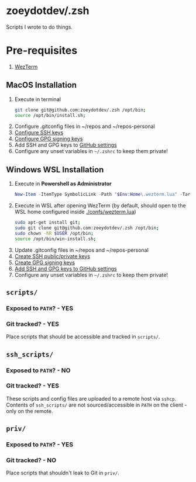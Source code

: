 # zoeydotdev/.zsh

Scripts I wrote to do things.

# Pre-requisites

1. [WezTerm](https://wezfurlong.org/wezterm/index.html)

## MacOS Installation

1. Execute in terminal
    ```sh
    git clone git@github.com:zoeydotdev/.zsh /opt/bin;
    source /opt/bin/install.sh;
    ```
1. Configure .gitconfig files in ~/repos and ~/repos-personal
1. [Configure SSH keys](https://docs.github.com/en/authentication/connecting-to-github-with-ssh/adding-a-new-ssh-key-to-your-github-account)
1. [Configure GPG signing keys](https://docs.github.com/en/authentication/managing-commit-signature-verification/telling-git-about-your-signing-key)
1. Add SSH and GPG keys to [GitHub settings](https://github.com/settings/keys)
1. Configure any unset variables in `~/.zshrc` to keep them private!

## Windows WSL Installation

1. Execute in **Powershell as Administrator**
    ```ps1
    New-Item -ItemType SymbolicLink -Path "$Env:Home\.wezterm.lua" -Target "\\wsl.localhost\Debian\opt\bin\confs\.wezterm.lua"
    ```
1. Execute in WSL after opening WezTerm (by default, should open to the WSL home configured inside [./confs/wezterm.lua](../confs/.wezterm.lua))
    ```sh
    sudo apt-get install git;
    sudo git clone git@github.com:zoeydotdev/.zsh /opt/bin;
    sudo chown -hR $USER /opt/bin;
    source /opt/bin/win-install.sh;
    ```
1. Update .gitconfig files in ~/repos and ~/repos-personal
1. [Create SSH public/private keys](https://docs.github.com/en/authentication/connecting-to-github-with-ssh/adding-a-new-ssh-key-to-your-github-account)
2. [Create GPG signing keys](https://docs.github.com/en/authentication/managing-commit-signature-verification/telling-git-about-your-signing-key)
3. [Add SSH and GPG keys to GitHub settings](https://github.com/settings/keys)
4. Configure any unset variables in `~/.zshrc` to keep them private!

## `scripts/`

### Exposed to `PATH`? - YES
### Git tracked? - YES

Place scripts that should be accessible and tracked in `scripts/`.

## `ssh_scripts/`

### Exposed to `PATH`? - NO
### Git tracked? - YES

These scripts and config files are uploaded to a remote host via `sshcp`.
Contents of `ssh_scripts/` are not sourced/accessible in `PATH` on the client - only on the remote.

## `priv/`

### Exposed to `PATH`? - YES
### Git tracked? - NO

Place scripts that shouldn't leak to Git in `priv/`.
